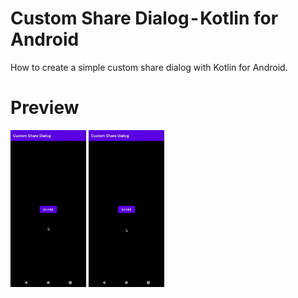 # Custom Share Dialog - Kotlin for Android
 How to create a simple custom share dialog with Kotlin for Android.

# Preview
<img src="prints/Share_text.gif?raw=true" width="24%" /> <img src="prints/Share_default.gif?raw=true" width="24%" />
